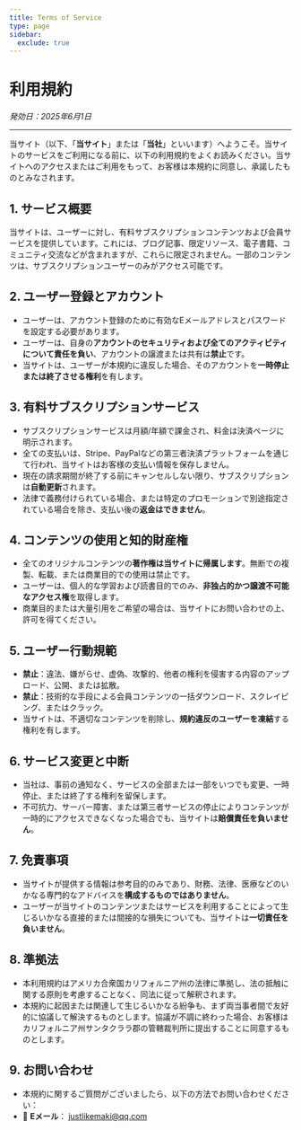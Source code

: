 ```yaml
---
title: Terms of Service
type: page
sidebar:
  exclude: true
---
```

# 利用規約

*発効日：2025年6月1日*

---

当サイト（以下、「**当サイト**」または「**当社**」といいます）へようこそ。当サイトのサービスをご利用になる前に、以下の利用規約をよくお読みください。当サイトへのアクセスまたはご利用をもって、お客様は本規約に同意し、承諾したものとみなされます。

## 1. サービス概要
当サイトは、ユーザーに対し、有料サブスクリプションコンテンツおよび会員サービスを提供しています。これには、ブログ記事、限定リソース、電子書籍、コミュニティ交流などが含まれますが、これらに限定されません。一部のコンテンツは、サブスクリプションユーザーのみがアクセス可能です。

## 2. ユーザー登録とアカウント
- ユーザーは、アカウント登録のために有効なEメールアドレスとパスワードを設定する必要があります。
- ユーザーは、自身の**アカウントのセキュリティおよび全てのアクティビティについて責任を負い**、アカウントの譲渡または共有は**禁止**です。
- 当サイトは、ユーザーが本規約に違反した場合、そのアカウントを**一時停止または終了させる権利**を有します。

## 3. 有料サブスクリプションサービス
- サブスクリプションサービスは月額/年額で課金され、料金は決済ページに明示されます。
- 全ての支払いは、Stripe、PayPalなどの第三者決済プラットフォームを通じて行われ、当サイトはお客様の支払い情報を保存しません。
- 現在の請求期間が終了する前にキャンセルしない限り、サブスクリプションは**自動更新**されます。
- 法律で義務付けられている場合、または特定のプロモーションで別途指定されている場合を除き、支払い後の**返金はできません**。

## 4. コンテンツの使用と知的財産権
- 全てのオリジナルコンテンツの**著作権は当サイトに帰属します**。無断での複製、転載、または商業目的での使用は禁止です。
- ユーザーは、個人的な学習および読書目的でのみ、**非独占的かつ譲渡不可能なアクセス権**を取得します。
- 商業目的または大量引用をご希望の場合は、当サイトにお問い合わせの上、許可を得てください。

## 5. ユーザー行動規範
- **禁止**：違法、嫌がらせ、虚偽、攻撃的、他者の権利を侵害する内容のアップロード、公開、または拡散。
- **禁止**：技術的な手段による会員コンテンツの一括ダウンロード、スクレイピング、またはクラック。
- 当サイトは、不適切なコンテンツを削除し、**規約違反のユーザーを凍結**する権利を有します。

## 6. サービス変更と中断
- 当社は、事前の通知なく、サービスの全部または一部をいつでも変更、一時停止、または終了する権利を留保します。
- 不可抗力、サーバー障害、または第三者サービスの停止によりコンテンツが一時的にアクセスできなくなった場合でも、当サイトは**賠償責任を負いません**。

## 7. 免責事項
- 当サイトが提供する情報は参考目的のみであり、財務、法律、医療などのいかなる専門的なアドバイスを**構成するものではありません**。
- ユーザーが当サイトのコンテンツまたはサービスを利用することによって生じるいかなる直接的または間接的な損失についても、当サイトは**一切責任を負いません**。

## 8. 準拠法
- 本利用規約はアメリカ合衆国カリフォルニア州の法律に準拠し、法の抵触に関する原則を考慮することなく、同法に従って解釈されます。
- 本規約に起因または関連して生じるいかなる紛争も、まず両当事者間で友好的に協議して解決するものとします。協議が不調に終わった場合、お客様はカリフォルニア州サンタクララ郡の管轄裁判所に提出することに同意するものとします。

## 9. お問い合わせ
- 本規約に関するご質問がございましたら、以下の方法でお問い合わせください：
- 📧 **Eメール**： [justlikemaki@qq.com](mailto:justlikemaki@qq.com)